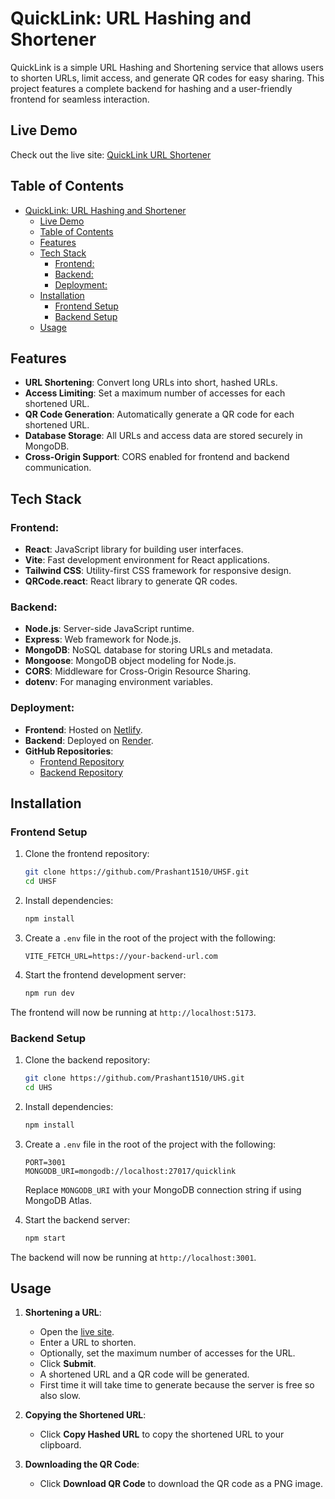 # QuickLink: URL Hashing and Shortener

QuickLink is a simple URL Hashing and Shortening service that allows users to shorten URLs, limit access, and generate QR codes for easy sharing. This project features a complete backend for hashing and a user-friendly frontend for seamless interaction.

## Live Demo

Check out the live site: [QuickLink URL Shortener](https://quicklinkurls.netlify.app/)

## Table of Contents
- [QuickLink: URL Hashing and Shortener](#quicklink-url-hashing-and-shortener)
  - [Live Demo](#live-demo)
  - [Table of Contents](#table-of-contents)
  - [Features](#features)
  - [Tech Stack](#tech-stack)
    - [Frontend:](#frontend)
    - [Backend:](#backend)
    - [Deployment:](#deployment)
  - [Installation](#installation)
    - [Frontend Setup](#frontend-setup)
    - [Backend Setup](#backend-setup)
  - [Usage](#usage)

## Features

- **URL Shortening**: Convert long URLs into short, hashed URLs.
- **Access Limiting**: Set a maximum number of accesses for each shortened URL.
- **QR Code Generation**: Automatically generate a QR code for each shortened URL.
- **Database Storage**: All URLs and access data are stored securely in MongoDB.
- **Cross-Origin Support**: CORS enabled for frontend and backend communication.

## Tech Stack

### Frontend:
- **React**: JavaScript library for building user interfaces.
- **Vite**: Fast development environment for React applications.
- **Tailwind CSS**: Utility-first CSS framework for responsive design.
- **QRCode.react**: React library to generate QR codes.

### Backend:
- **Node.js**: Server-side JavaScript runtime.
- **Express**: Web framework for Node.js.
- **MongoDB**: NoSQL database for storing URLs and metadata.
- **Mongoose**: MongoDB object modeling for Node.js.
- **CORS**: Middleware for Cross-Origin Resource Sharing.
- **dotenv**: For managing environment variables.

### Deployment:
- **Frontend**: Hosted on [Netlify](https://quicklinkurls.netlify.app/).
- **Backend**: Deployed on [Render](https://uhs-hhwc.onrender.com/).
- **GitHub Repositories**:
    - [Frontend Repository](https://github.com/Prashant1510/UHSF.git)
    - [Backend Repository](https://github.com/Prashant1510/UHS.git)

## Installation

### Frontend Setup

1. Clone the frontend repository:

    ```bash
    git clone https://github.com/Prashant1510/UHSF.git
    cd UHSF
    ```

2. Install dependencies:

    ```bash
    npm install
    ```

3. Create a `.env` file in the root of the project with the following:

    ```env
    VITE_FETCH_URL=https://your-backend-url.com
    ```

4. Start the frontend development server:

    ```bash
    npm run dev
    ```

The frontend will now be running at `http://localhost:5173`.

### Backend Setup

1. Clone the backend repository:

    ```bash
    git clone https://github.com/Prashant1510/UHS.git
    cd UHS
    ```

2. Install dependencies:

    ```bash
    npm install
    ```

3. Create a `.env` file in the root of the project with the following:

    ```env
    PORT=3001
    MONGODB_URI=mongodb://localhost:27017/quicklink
    ```

    Replace `MONGODB_URI` with your MongoDB connection string if using MongoDB Atlas.

4. Start the backend server:

    ```bash
    npm start
    ```

The backend will now be running at `http://localhost:3001`.

## Usage

1. **Shortening a URL**:
    - Open the [live site](https://quicklinkurls.netlify.app/).
    - Enter a URL to shorten.
    - Optionally, set the maximum number of accesses for the URL.
    - Click **Submit**.
    - A shortened URL and a QR code will be generated.
    - First time it will take time to generate because the server is free so also slow.

2. **Copying the Shortened URL**:
    - Click **Copy Hashed URL** to copy the shortened URL to your clipboard.

3. **Downloading the QR Code**:
    - Click **Download QR Code** to download the QR code as a PNG image.



